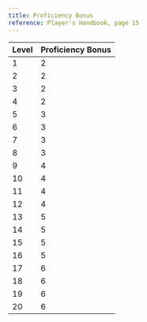 ```yaml
---
title: Proficiency Bonus
reference: Player's Handbook, page 15
---
```


| Level | Proficiency Bonus |
| ----- | ----------------- |
| 1     | 2                 |
| 2     | 2                 |
| 3     | 2                 |
| 4     | 2                 |
| 5     | 3                 |
| 6     | 3                 |
| 7     | 3                 |
| 8     | 3                 |
| 9     | 4                 |
| 10    | 4                 |
| 11    | 4                 |
| 12    | 4                 |
| 13    | 5                 |
| 14    | 5                 |
| 15    | 5                 |
| 16    | 5                 |
| 17    | 6                 |
| 18    | 6                 |
| 19    | 6                 |
| 20    | 6                 |
